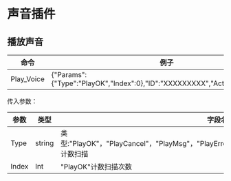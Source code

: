 ﻿ # 声音插件

## 播放声音

| 命令       | 例子                                                         |
| ---------- | ------------------------------------------------------------ |
| Play_Voice | {"Params":{"Type":"PlayOK","Index":0},"ID":"XXXXXXXXX","Action":"Play_Voice"} |

传入参数：

| 参数  | 类型   | 字段名                                                       |
| ----- | ------ | ------------------------------------------------------------ |
| Type  | string | 类型:"PlayOK"，"PlayCancel"，"PlayMsg"，"PlayError"，"ScanError"，"PlaySucces"，"PlayIndex"     计数扫描 |
| Index | Int    | "PlayOK"计数扫描次数                                         |